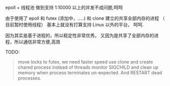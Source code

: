 epoll + 线程池
做到支持 1:10000 以上的并发不成问题,呵呵

由于使用了 epoll 和 futex (添加中，.....) 和 clone 建立的共享全部内存的进程 （ 目前暂时使用线程）
基本上就没有打算支持 Linux 以外的平台， 呵呵.

因为其实是基于进程的，所以稳定性非常优秀。
又因为是共享了全部内存的进程，所以通信非常方便,高效

TODO:
> move locks to futex, we need faster speed
> use clone and create chared process instead of threads
> monitor SIGCHILD and clean up memory when process terminates un-expected. And RESTART dead processes.